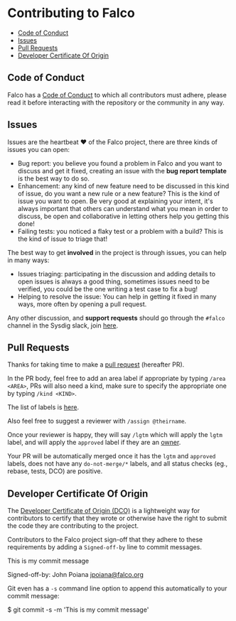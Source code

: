 # Contributing to Falco

* [Code of Conduct](#code-of-conduct)
* [Issues](#issues)
* [Pull Requests](#pull-requests)
* [Developer Certificate Of Origin](#developer-certificate-of-origin)

## Code of Conduct

Falco has a
[Code of Conduct](CODE_OF_CONDUCT)
to which all contributors must adhere, please read it before interacting with the repository or the community in any way.


## Issues

Issues are the heartbeat ❤️ of the Falco project, there are three kinds of issues you can open:

- Bug report: you believe you found a problem in Falco and you want to discuss and get it fixed, 
creating an issue with the **bug report template** is the best way to do so.
- Enhancement: any kind of new feature need to be discussed in this kind of issue, do you want a new rule or a new feature? This is the kind of issue you want to open. Be very good at explaining your intent, it's always important that others can understand what you mean in order to discuss, be open and collaborative in letting others help you getting this done!
- Failing tests: you noticed a flaky test or a problem with a build? This is the kind of issue to triage that!

The best way to get **involved** in the project is through issues, you can help in many ways:

- Issues triaging: participating in the discussion and adding details to open issues is always a good thing,
sometimes issues need to be verified, you could be the one writing a test case to fix a bug!
- Helping to resolve the issue: You can help in getting it fixed in many ways, more often by opening a pull request.

Any other discussion, and **support requests** should go through the `#falco` channel in the Sysdig slack, join [here](https://slack.sysdig.com/).

## Pull Requests

Thanks for taking time to make a [pull request](https://help.github.com/articles/about-pull-requests) (hereafter PR).

In the PR body, feel free to add an area label if appropriate by typing `/area <AREA>`, PRs will also
need a kind, make sure to specify the appropriate one by typing `/kind <KIND>`.

The list of labels is [here](https://github.com/falcosecurity/falco/labels). 

Also feel free to suggest a reviewer with `/assign @theirname`.

Once your reviewer is happy, they will say `/lgtm` which will apply the 
`lgtm` label, and will apply the `approved` label if they are an 
[owner](/OWNERS).


Your PR will be automatically merged once it has the `lgtm` and `approved` 
labels, does not have any `do-not-merge/*` labels, and all status checks (eg., rebase, tests, DCO) are positive.


## Developer Certificate Of Origin

The [Developer Certificate of Origin (DCO)](https://developercertificate.org/) is a lightweight way for contributors to certify that they wrote or otherwise have the right to submit the code they are contributing to the project. 

Contributors to the Falco project sign-off that they adhere to these requirements by adding a `Signed-off-by` line to commit messages.

This is my commit message

Signed-off-by: John Poiana <jpoiana@falco.org>

Git even has a `-s` command line option to append this automatically to your commit message:

$ git commit -s -m 'This is my commit message'
